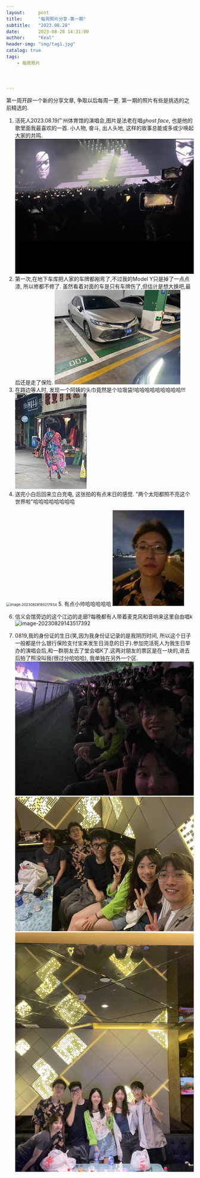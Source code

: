 ```yaml
---
layout:     post
title:      "每周照片分享-第一期"
subtitle:   "2023.08.28"
date:       2023-08-28 14:31:00
author:     "Keal"
header-img: "img/tag1.jpg"
catalog: true
tags:
    - 每周照片



---
```


第一周开辟一个新的分享文章, 争取以后每周一更.  第一期的照片有些是挑选的之前精选的.

1. 活死人2023.08.19广州体育馆的演唱会,图片是法老在唱*ghost face*, 也是他的歌里面我最喜欢的一首. 小人物, 奋斗, 出人头地, 这样的故事总能或多或少唤起大家的共鸣. 
   ![image-20230828175333057](https://raw.githubusercontent.com/kneed/typora_img_respository/main/typora/202308281756503.png)
2. 第一次,在地下车库把人家的车牌都剐弯了,不过我的Model Y只是掉了一点点漆, 所以修都不修了. 虽然看着对面的车是只有车牌伤了,但估计是想大换吧,最后还是走了保险.
   <img src="https://raw.githubusercontent.com/kneed/typora_img_respository/main/typora/202308300926600.png" alt="image-20230830092513458" style="zoom:33%;" />
3. 在路边等人时, 发现一个阿姨的头巾竟然是个垃圾袋!哈哈哈哈哈哈哈哈哈!!!
   <img src="https://raw.githubusercontent.com/kneed/typora_img_respository/main/typora/202308300926492.png" alt="image-20230830092500754" style="zoom:25%;" />
4. 送完小白后回来立白充电, 这张拍的有点末日的感觉. "两个太阳都照不亮这个世界啦"哈哈哈哈哈哈哈哈
<img src="https://raw.githubusercontent.com/kneed/typora_img_respository/main/typora/202308281802795.png" alt="image-20230828180217934" style="zoom:67%;" />
5. 有点小帅哈哈哈哈哈
   <img src="https://raw.githubusercontent.com/kneed/typora_img_respository/main/typora/202308300924490.png" alt="image-20230830092446106" style="zoom:25%;" />
   
6. 信义会馆旁边的这个江边的走廊?每晚都有人带着麦克风和音响来这里自由唱k
   ![image-20230829143517392](https://raw.githubusercontent.com/kneed/typora_img_respository/main/typora/202308291435494.png)

7. 0819,我的身份证的生日(笑,因为我身份证记录的是我阴历时间, 所以这个日子一般都是什么银行保险支付宝来发生日消息的日子).参加完活死人为我生日举办的演唱会后,和一群朋友去了堂会唱K了.这两对朋友的票区是在一块的,进去后拍了照没叫我(很过分哈哈哈), 我单独在另外一个区.
    <img src="https://raw.githubusercontent.com/kneed/typora_img_respository/main/typora/202308291439780.png" alt="image-20230829143854126" style="zoom:67%;" />
    <img src="https://raw.githubusercontent.com/kneed/typora_img_respository/main/typora/202308291439481.png" alt="image-20230829143904941" style="zoom:67%;" />
    <img src="https://raw.githubusercontent.com/kneed/typora_img_respository/main/typora/202308291439021.png" alt="image-20230829143913203" style="zoom:67%;" />